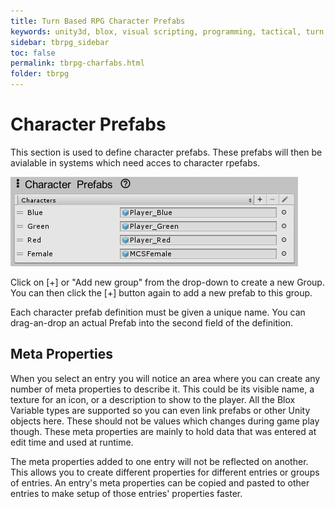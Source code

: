 ```yaml
---
title: Turn Based RPG Character Prefabs
keywords: unity3d, blox, visual scripting, programming, tactical, turn based rpg, tbrpg
sidebar: tbrpg_sidebar
toc: false
permalink: tbrpg-charfabs.html
folder: tbrpg
---
```


Character Prefabs
=================

This section is used to define character prefabs. These prefabs will then be avialable in systems which need acces to character rpefabs.

![](img/tbrpg/05.png)

Click on [+] or "Add new group" from the drop-down to create a new Group. You can then click the [+] button again to add a new prefab to this group. 

Each character prefab definition must be given a unique name. You can drag-an-drop an actual Prefab into the second field of the definition.

Meta Properties
---------------

When you select an entry you will notice an area where you can create any number of meta properties to describe it. This could be its visible name, a texture for an icon, or a description to show to the player. All the Blox Variable types are supported so you can even link prefabs or other Unity objects here. These should not be values which changes during game play though. These meta properties are mainly to hold data that was entered at edit time and used at runtime.

The meta properties added to one entry will not be reflected on another. This allows you to create different properties for different entries or groups of entries. An entry's meta properties can be copied and pasted to other entries to make setup of those entries' properties faster.
